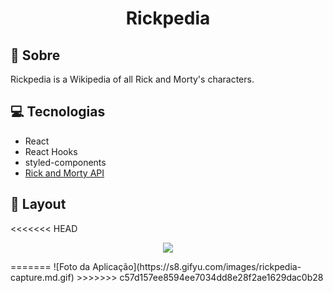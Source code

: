 <h1 align="center"> 
Rickpedia</h1>

## 📃 Sobre

Rickpedia is a Wikipedia of all Rick and Morty's characters.

## 💻 Tecnologias

- React
- React Hooks
- styled-components
- [Rick and Morty API](https://rickandmortyapi.com)

## 🎨 Layout

<<<<<<< HEAD
<p align="center">
<img src="https://s8.gifyu.com/images/rickpedia-capture.md.gif" align="center">
</p>
=======
![Foto da Aplicação](https://s8.gifyu.com/images/rickpedia-capture.md.gif)
>>>>>>> c57d157ee8594ee7034dd8e28f2ae1629dac0b28
